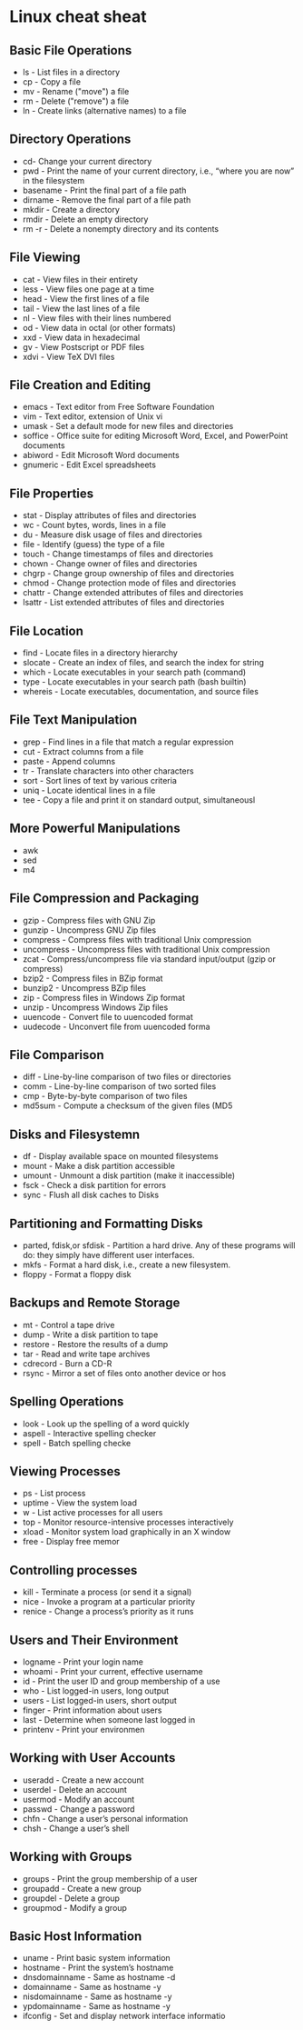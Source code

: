 # Linux cheat sheat  
## Basic File Operations  
* ls - List files in a directory   
* cp - Copy a file  
* mv - Rename ("move") a file  
* rm - Delete ("remove") a file  
* ln - Create links (alternative names) to a file 

## Directory Operations
* cd-  Change your current directory 
* pwd - Print the name of your current directory, i.e., “where you are now” in the filesystem  
* basename - Print the final part of a file path  
* dirname - Remove the final part of a file path  
* mkdir - Create a directory  
* rmdir - Delete an empty directory  
* rm -r - Delete a nonempty directory and its contents  

## File Viewing  
* cat - View files in their entirety  
* less - View files one page at a time  
* head - View the first lines of a file  
* tail - View the last lines of a file  
* nl - View files with their lines numbered  
* od - View data in octal (or other formats)  
* xxd - View data in hexadecimal  
* gv - View Postscript or PDF files  
* xdvi - View TeX DVI files   

## File Creation and Editing  
* emacs - Text editor from Free Software Foundation  
* vim - Text editor, extension of Unix vi  
* umask - Set a default mode for new files and directories  
* soffice - Office suite for editing Microsoft Word, Excel, and PowerPoint documents  
* abiword - Edit Microsoft Word documents  
* gnumeric - Edit Excel spreadsheets  

## File Properties  
* stat - Display attributes of files and directories  
* wc - Count bytes, words, lines in a file  
* du - Measure disk usage of files and directories  
* file - Identify (guess) the type of a file  
* touch - Change timestamps of files and directories  
* chown - Change owner of files and directories  
* chgrp - Change group ownership of files and directories  
* chmod - Change protection mode of files and directories  
* chattr - Change extended attributes of files and directories  
* lsattr - List extended attributes of files and directories  

## File Location  
* find - Locate files in a directory hierarchy  
* slocate - Create an index of files, and search the index for string  
* which - Locate executables in your search path (command)  
* type - Locate executables in your search path (bash builtin)  
* whereis - Locate executables, documentation, and source files  

## File Text Manipulation  
* grep - Find lines in a file that match a regular expression  
* cut - Extract columns from a file  
* paste - Append columns  
* tr - Translate characters into other characters  
* sort - Sort lines of text by various criteria  
* uniq - Locate identical lines in a file  
* tee - Copy a file and print it on standard output, simultaneousl  

## More Powerful Manipulations  
* awk  
* sed   
* m4  

## File Compression and Packaging  
* gzip - Compress files with GNU Zip  
* gunzip - Uncompress GNU Zip files  
* compress - Compress files with traditional Unix compression  
* uncompress - Uncompress files with traditional Unix compression  
* zcat - Compress/uncompress file via standard input/output (gzip or compress)  
* bzip2 - Compress files in BZip format  
* bunzip2 - Uncompress BZip files  
* zip - Compress files in Windows Zip format  
* unzip - Uncompress Windows Zip files  
* uuencode - Convert file to uuencoded format  
* uudecode - Unconvert file from uuencoded forma  

## File Comparison  
* diff - Line-by-line comparison of two files or directories  
* comm - Line-by-line comparison of two sorted files  
* cmp - Byte-by-byte comparison of two files  
* md5sum - Compute a checksum of the given files (MD5  

## Disks and Filesystemn  
* df - Display available space on mounted filesystems   
* mount - Make a disk partition accessible  
* umount - Unmount a disk partition (make it inaccessible)  
* fsck - Check a disk partition for errors  
* sync - Flush all disk caches to Disks  

## Partitioning and Formatting Disks  
* parted, fdisk,or sfdisk - Partition a hard drive. Any of these programs will do: they simply have different user interfaces.  
* mkfs - Format a hard disk, i.e., create a new filesystem.  
* floppy - Format a floppy disk  


## Backups and Remote Storage
* mt - Control a tape drive  
* dump - Write a disk partition to tape  
* restore - Restore the results of a dump  
* tar - Read and write tape archives  
* cdrecord - Burn a CD-R  
* rsync - Mirror a set of files onto another device or hos  

## Spelling Operations  
* look - Look up the spelling of a word quickly  
* aspell - Interactive spelling checker  
* spell - Batch spelling checke  

## Viewing Processes    
* ps - List process  
* uptime - View the system load  
* w - List active processes for all users  
* top - Monitor resource-intensive processes interactively  
* xload - Monitor system load graphically in an X window  
* free - Display free memor  

## Controlling processes  
* kill - Terminate a process (or send it a signal)  
* nice - Invoke a program at a particular priority  
* renice - Change a process’s priority as it runs  

## Users and Their Environment
* logname - Print your login name  
* whoami - Print your current, effective username  
* id - Print the user ID and group membership of a use  
* who - List logged-in users, long output  
* users - List logged-in users, short output  
* finger - Print information about users  
* last - Determine when someone last logged in  
* printenv - Print your environmen  

## Working with User Accounts  
* useradd - Create a new account  
* userdel - Delete an account  
* usermod - Modify an account  
* passwd - Change a password  
* chfn - Change a user’s personal information  
* chsh - Change a user’s shell  

## Working with Groups  
* groups - Print the group membership of a user  
* groupadd - Create a new group  
* groupdel - Delete a group  
* groupmod - Modify a group   


## Basic Host Information  
* uname - Print basic system information  
* hostname - Print the system’s hostname  
* dnsdomainname - Same as hostname -d  
* domainname - Same as hostname -y  
* nisdomainname - Same as hostname -y   
* ypdomainname - Same as hostname -y  
* ifconfig - Set and display network interface informatio  